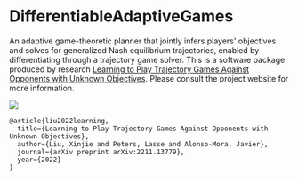# DifferentiableAdaptiveGames
An adaptive game-theoretic planner that jointly infers players' objectives and solves for generalized Nash equilibrium trajectories, enabled by differentiating through a trajectory game solver. This is a software package produced by research [Learning to Play Trajectory Games Against Opponents with Unknown Objectives](https://xinjie-liu.github.io/projects/game/). Please consult the project website for more information. 

<a href ="https://arxiv.org/abs/2211.13779"><img src="https://xinjie-liu.github.io/assets/img/liu2023ral_teaser.png"></a>

```
@article{liu2022learning,
  title={Learning to Play Trajectory Games Against Opponents with Unknown Objectives},
  author={Liu, Xinjie and Peters, Lasse and Alonso-Mora, Javier},
  journal={arXiv preprint arXiv:2211.13779},
  year={2022}
}
```

